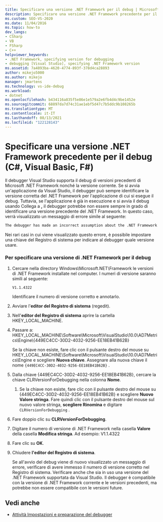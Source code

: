 ```yaml
---
title: Specificare una versione .NET Framework per il debug | Microsoft Docs
description: Specificare una versione .NET Framework precedente per il debug. Il debugger Visual Studio supporta il debug di versioni precedenti .NET Framework e della versione corrente.
ms.custom: SEO-VS-2020
ms.date: 11/04/2016
ms.topic: how-to
dev_langs:
- CSharp
- VB
- FSharp
- C++
helpviewer_keywords:
- .NET Framework, specifying version for debugging
- debugging [Visual Studio], specifying .NET Framework version
ms.assetid: 7a4893ba-4620-4774-893f-378d4ca28893
author: mikejo5000
ms.author: mikejo
manager: jmartens
ms.technology: vs-ide-debug
ms.workload:
- dotnet
ms.openlocfilehash: b434116a835f5e86e1e579a2e6fb4d4c9be1452e
ms.sourcegitcommit: 68897da7d74c31ae1ebf5d47c7b5ddc9b108265b
ms.translationtype: MT
ms.contentlocale: it-IT
ms.lasthandoff: 08/13/2021
ms.locfileid: "122128143"
---
```

# <a name="specify-an-older-net-framework-version-for-debugging-c-visual-basic-f"></a>Specificare una versione .NET Framework precedente per il debug (C#, Visual Basic, F#)

Il debugger Visual Studio supporta il debug di versioni precedenti di Microsoft .NET Framework nonché la versione corrente. Se si avvia un'applicazione da Visual Studio, il debugger può sempre identificare la versione corretta del .NET Framework per l'applicazione di cui si esegue il debug. Tuttavia, se l'applicazione è già in esecuzione e si avvia il debug usando Collega a **,** il debugger potrebbe non essere sempre in grado di identificare una versione precedente del .NET Framework. In questo caso, verrà visualizzato un messaggio di errore simile al seguente:

``` cmd
The debugger has made an incorrect assumption about the .NET Framework version your application is going to use.
```

Nei rari casi in cui viene visualizzato questo errore, è possibile impostare una chiave del Registro di sistema per indicare al debugger quale versione usare.

### <a name="to-specify-a-net-framework-version-for-debugging"></a>Per specificare una versione di .NET Framework per il debug

1. Cercare nella directory Windows\Microsoft.NET\Framework le versioni di .NET Framework installate nel computer. I numeri di versione saranno simili al seguente:

    `V1.1.4322`

    Identificare il numero di versione corretto e annotarlo.

2. Avviare l'**editor del Registro di sistema** (regedit).

3. Nell'**editor del Registro di sistema** aprire la cartella HKEY_LOCAL_MACHINE.

4. Passare a: HKEY_LOCAL_MACHINE\Software\Microsoft\VisualStudio\10.0\AD7Metrics\Engine\\{449EC4CC-30D2-4032-9256-EE18EB41B62B}

    Se la chiave non esiste, fare clic con il pulsante destro del mouse su HKEY_LOCAL_MACHINE\Software\Microsoft\VisualStudio\10.0\AD7Metrics\Engine e scegliere **Nuova chiave**. Assegnare alla nuova chiave il nome `{449EC4CC-30D2-4032-9256-EE18EB41B62B}` .

5. Dalla chiave {449EC4CC-30D2-4032-9256-EE18EB41B62B}, cercare la chiave CLRVersionForDebugging nella colonna **Nome**.

   1. Se la chiave non esiste, fare clic con il pulsante destro del mouse su {449EC4CC-30D2-4032-9256-EE18EB41B62B} e scegliere **Nuovo Valore stringa**. Fare quindi clic con il pulsante destro del mouse sul nuovo valore stringa, **scegliere Rinomina** e digitare `CLRVersionForDebugging` .

6. Fare doppio clic su **CLRVersionForDebugging**.

7. Digitare il numero di versione di .NET Framework nella casella **Valore** della casella **Modifica stringa**. Ad esempio: V1.1.4322

8. Fare clic su **OK**.

9. Chiudere **l'editor del Registro di sistema**.

     Se all'avvio del debug viene di nuovo visualizzato un messaggio di errore, verificare di avere immesso il numero di versione corretto nel Registro di sistema. Verificare anche che sia in uso una versione del .NET Framework supportata da Visual Studio. Il debugger è compatibile con la versione di .NET Framework corrente e le versioni precedenti, ma potrebbe non essere compatibile con le versioni future.

## <a name="see-also"></a>Vedi anche
- [Attività Impostazioni e preparazione del debugger](../debugger/debugger-settings-and-preparation.md)